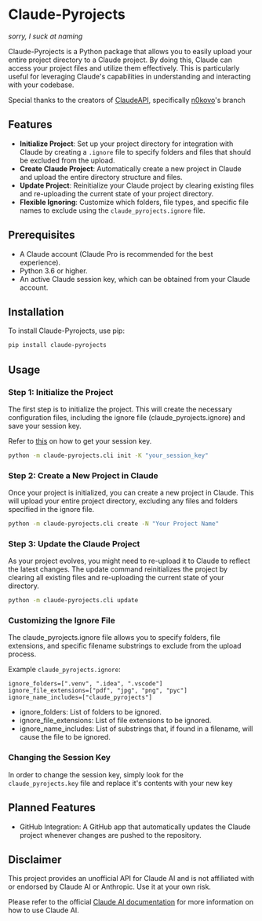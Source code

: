 # Claude-Pyrojects
_sorry, I suck at naming_

Claude-Pyrojects is a Python package that allows you to easily upload your entire project directory to a Claude project. By doing this, Claude can access your project files and utilize them effectively. This is particularly useful for leveraging Claude's capabilities in understanding and interacting with your codebase.

Special thanks to the creators of [ClaudeAPI](https://github.com/KoushikNavuluri/Claude-API), specifically [n0kovo](https://github.com/n0kovo)'s branch

## Features

- **Initialize Project**: Set up your project directory for integration with Claude by creating a `.ignore` file to specify folders and files that should be excluded from the upload.
- **Create Claude Project**: Automatically create a new project in Claude and upload the entire directory structure and files.
- **Update Project**: Reinitialize your Claude project by clearing existing files and re-uploading the current state of your project directory.
- **Flexible Ignoring**: Customize which folders, file types, and specific file names to exclude using the `claude_pyrojects.ignore` file.

## Prerequisites

- A Claude account (Claude Pro is recommended for the best experience).
- Python 3.6 or higher.
- An active Claude session key, which can be obtained from your Claude account.

## Installation

To install Claude-Pyrojects, use pip:

```bash
pip install claude-pyrojects
```

## Usage

### Step 1: Initialize the Project

The first step is to initialize the project. This will create the necessary configuration files, including the ignore file (claude_pyrojects.ignore) and save your session key.

Refer to [this](https://github.com/KoushikNavuluri/Claude-API?tab=readme-ov-file#usage) on how to get your session key.

```bash
python -m claude-pyrojects.cli init -K "your_session_key"
```

### Step 2: Create a New Project in Claude

Once your project is initialized, you can create a new project in Claude. This will upload your entire project directory, excluding any files and folders specified in the ignore file.

```bash
python -m claude-pyrojects.cli create -N "Your Project Name"
```

### Step 3: Update the Claude Project

As your project evolves, you might need to re-upload it to Claude to reflect the latest changes. The update command reinitializes the project by clearing all existing files and re-uploading the current state of your directory.

```bash
python -m claude-pyrojects.cli update
```

### Customizing the Ignore File

The claude_pyrojects.ignore file allows you to specify folders, file extensions, and specific filename substrings to exclude from the upload process.

Example `claude_pyrojects.ignore`:
```plaintext
ignore_folders=[".venv", ".idea", ".vscode"]
ignore_file_extensions=["pdf", "jpg", "png", "pyc"]
ignore_name_includes=["claude_pyrojects"]
```

- ignore_folders: List of folders to be ignored.
- ignore_file_extensions: List of file extensions to be ignored.
- ignore_name_includes: List of substrings that, if found in a filename, will cause the file to be ignored.

### Changing the Session Key

In order to change the session key, simply look for the `claude_pyrojects.key` file and replace it's contents with your new key

## Planned Features
- GitHub Integration: A GitHub app that automatically updates the Claude project whenever changes are pushed to the repository.

## Disclaimer

This project provides an unofficial API for Claude AI and is not affiliated with or endorsed by Claude AI or Anthropic. Use it at your own risk.

Please refer to the official [Claude AI documentation](https://claude.ai/docs) for more information on how to use Claude AI.

<!-- GitAds-Verify: HVYDUCFSFZ1GH8LZOA2GDGH2987YH2FH -->
